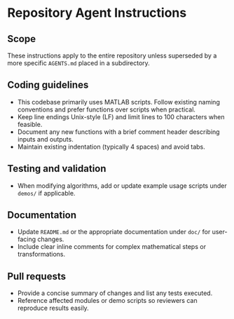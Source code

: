 # Repository Agent Instructions

## Scope

These instructions apply to the entire repository unless superseded by a more specific `AGENTS.md` placed in a subdirectory.

## Coding guidelines

- This codebase primarily uses MATLAB scripts. Follow existing naming conventions and prefer functions over scripts when practical.
- Keep line endings Unix-style (LF) and limit lines to 100 characters when feasible.
- Document any new functions with a brief comment header describing inputs and outputs.
- Maintain existing indentation (typically 4 spaces) and avoid tabs.

## Testing and validation

- When modifying algorithms, add or update example usage scripts under `demos/` if applicable.

## Documentation
- Update `README.md` or the appropriate documentation under `doc/` for user-facing changes.
- Include clear inline comments for complex mathematical steps or transformations.

## Pull requests
- Provide a concise summary of changes and list any tests executed.
- Reference affected modules or demo scripts so reviewers can reproduce results easily.
